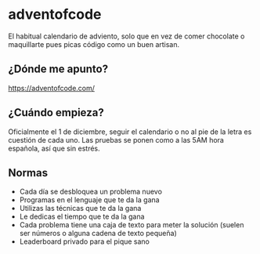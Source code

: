 # adventofcode
El habitual calendario de adviento, solo que en vez de comer chocolate o maquillarte pues picas código como un buen artisan.

## ¿Dónde me apunto?
https://adventofcode.com/

## ¿Cuándo empieza?
Oficialmente el 1 de diciembre, seguir el calendario o no al pie de la letra es cuestión de cada uno. Las pruebas se ponen como a las 5AM hora española, así que sin estrés.

## Normas
- Cada día se desbloquea un problema nuevo
- Programas en el lenguaje que te da la gana
- Utilizas las técnicas que te da la gana
- Le dedicas el tiempo que te da la gana
- Cada problema tiene una caja de texto para meter la solución (suelen ser números o alguna cadena de texto pequeña)
- Leaderboard privado para el pique sano